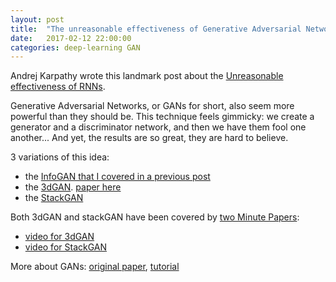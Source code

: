 ```yaml
---
layout: post
title:  "The unreasonable effectiveness of Generative Adversarial Networks"
date:   2017-02-12 22:00:00
categories: deep-learning GAN
---
```


Andrej Karpathy wrote this landmark post about the
[Unreasonable effectiveness of RNNs](http://karpathy.github.io/2015/05/21/rnn-effectiveness/).

Generative Adversarial Networks, or GANs for short, also seem more powerful than they should be.
This technique feels gimmicky: we create a generator and a discriminator
network, and then we have them fool one another... And yet, the results are so great, they are hard
to believe.

3 variations of this idea:

 - the [InfoGAN that I covered in a previous post](http://pinouchon.github.io/deep-learning/mutual-information/representation-learning/2017/02/09/infogan-unsupervised-learning-of-disantangled-representations.html)
 - the [3dGAN](http://3dgan.csail.mit.edu/). [paper here](http://3dgan.csail.mit.edu/papers/3dgan_nips.pdf)
 - the [StackGAN](https://arxiv.org/pdf/1612.03242.pdf)
 
Both 3dGAN and stackGAN have been covered by
[two Minute Papers](https://www.youtube.com/user/keeroyz):

 - [video for 3dGAN](https://www.youtube.com/watch?v=HO1LYJb818Q)
 - [video for StackGAN](https://www.youtube.com/watch?v=rAbhypxs1qQ)

More about GANs: [original paper](https://arxiv.org/pdf/1406.2661.pdf), [tutorial](https://arxiv.org/pdf/1701.00160.pdf)